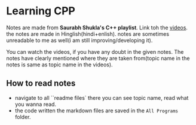 # Learning CPP

Notes are made from **Saurabh Shukla's C++ playlist**. Link toh the [videos](https://www.youtube.com/playlist?list=PLLYz8uHU480j37APNXBdPz7YzAi4XlQUF).
the notes are made in Hinglish(hindi+enlish). notes are sometimes unreadable to me as well(i am still improving/developing it).

You can watch the videos, if you have any doubt in the given notes. The notes have clearly mentioned where they are taken from(topic name in the notes is same as topic name in the videos).

## How to read notes

- navigate to all ``readme files` there you can see topic name, read what you wanna read.
- the code written the markdown files are saved in the `All Programs` folder.
